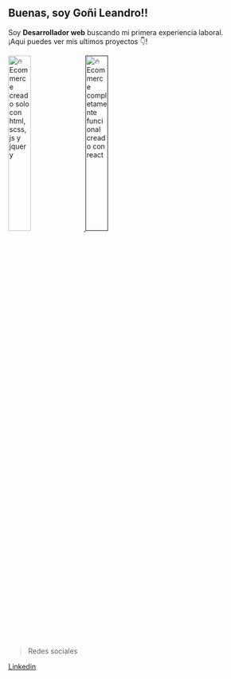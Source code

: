 ## Buenas, soy Goñi Leandro!!

<p>Soy <strong>Desarrollador web</strong> buscando mi primera experiencia laboral.<br />¡Aqui puedes ver mis ultimos proyectos 👇!</p>

<div>
  
  <a href='https://lean-13.github.io/tienda-web-musica-carrito/index.html'>
    <img width='30%' src='https://user-images.githubusercontent.com/92491826/168451155-efd1fb46-367c-47e1-94bd-1c3c242620a0.PNG' alt='🔥 Ecommerce creado solo con             html, scss, js y jquery' />
  </a>
  <a href=''>
    <img width='30%' src='https://user-images.githubusercontent.com/92491826/168451479-0f0642cd-b108-4517-a3de-e92cfb6589c2.PNG' alt='🔥 Ecommerce completamente funcional creado con react' />
  </a>
</div>

<div>
  
  > Redes sociales
  <div> 
    <a href='https://www.linkedin.com/in/leandro-go%C3%B1i-5573a8228/'>Linkedin</a>
  </div>
  
</div>
